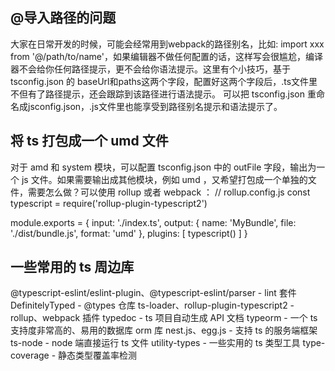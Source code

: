 ## @导入路径的问题
大家在日常开发的时候，可能会经常用到webpack的路径别名，比如: import xxx from '@/path/to/name'，如果编辑器不做任何配置的话，这样写会很尴尬，编译器不会给你任何路径提示，更不会给你语法提示。这里有个小技巧，基于 tsconfig.json 的 baseUrl和paths这两个字段，配置好这两个字段后，.ts文件里不但有了路径提示，还会跟踪到该路径进行语法提示。
可以把 tsconfig.json 重命名成jsconfig.json，.js文件里也能享受到路径别名提示和语法提示了。

## 将 ts 打包成一个 umd 文件
对于 amd 和 system 模块，可以配置 tsconfig.json 中的 outFile 字段，输出为一个 js 文件。如果需要输出成其他模块，例如 umd ，又希望打包成一个单独的文件，需要怎么做？可以使用 rollup 或者 webpack ：
// rollup.config.js
const typescript = require('rollup-plugin-typescript2')

module.exports = {
  input: './index.ts',
  output: {
    name: 'MyBundle',
    file: './dist/bundle.js',
    format: 'umd'
  },
  plugins: [
    typescript()
  ]
}

## 一些常用的 ts 周边库

@typescript-eslint/eslint-plugin、@typescript-eslint/parser - lint 套件
DefinitelyTyped - @types 仓库
ts-loader、rollup-plugin-typescript2 - rollup、webpack 插件
typedoc - ts 项目自动生成 API 文档
typeorm - 一个 ts 支持度非常高的、易用的数据库 orm 库
nest.js、egg.js - 支持 ts 的服务端框架
ts-node - node 端直接运行 ts 文件
utility-types - 一些实用的 ts 类型工具
type-coverage - 静态类型覆盖率检测